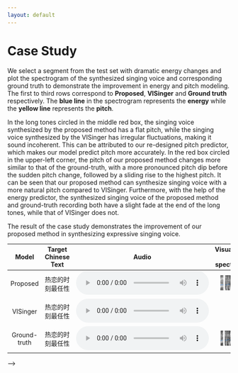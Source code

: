 ```yaml
---
layout: default
---
```

<!-- # Abstract

  This paper presents an end-to-end high-quality singing voice synthesis (SVS) system that uses bidirectional encoder representation from Transformers (BERT) derived semantic embeddings to improve the expressiveness of the synthesized singing voice.Based on the main architecture of recently proposed VISinger, we put forward several specific designs for expressive singing voice synthesis.First, different from the previous SVS models, we use text representation of lyrics extracted from pre-trained BERT as additional input to the model. The representation contains information about semantics of the lyrics, which could help SVS system produce more expressive and natural voice. Second, we further introduce an energy predictor to stabilize the synthesized voice and model the wider range of energy variations that also contribute to the expressiveness of singing voice. Last but not the least, to attenuate the off-key issues, the pitch predictor is re-designed to predict the real to note pitch ratio. Both objective and subjective experimental results prove that the proposed SVS system can produce singing voice with higher-quality outperforming VISinger. -->
<!-- <center>
    <img style="border-radius: 0.3125em;
    box-shadow: 0 2px 4px 0 rgba(34,36,38,.12),0 2px 10px 0 rgba(34,36,38,.08);" 
    src="./imgs/model.jpg"  width="50%" height="50%">
    <br>
    <div style="color:orange; border-bottom: 1px solid #d9d9d9;
    display: inline-block;
    color: #999;
    padding: 2px;"> Fig.1: The structure of the proposed model. </div>
</center>

# Subjective Evaluation 
To demonstrate that our proposed model can significantly improve the naturalness and expressiveness of the synthesized singing voice, some samples are provided for comparison. **GT** means ground truth. **VISinger** represents the baseline model we are comparing, and **Proposed** means the proposed model with semantic extraction module、energy predictor and pitch predictor, which are described in detail in the paper. 

| Target Chinese Text | GT | VISinger | Proposed |
| :----:| :----:| :----:| :----:| :----:|
| 昂首到达每一个地方这世界的太阳 | <audio controls><source src="./wavs/gt/0.wav" type="audio/wav">Your browser does not support the audio element.</audio> | <audio controls><source src="./wavs/visinger/0.wav" type="audio/wav">Your browser does not support the audio element.</audio> | <audio controls><source src="./wavs/proposed/0.wav" type="audio/wav">Your browser does not support the audio element.</audio> |
| 右手左手慢动作重播 | <audio controls><source src="./wavs/gt/1.wav" type="audio/wav">Your browser does not support the audio element.</audio> | <audio controls><source src="./wavs/visinger/1.wav" type="audio/wav">Your browser does not support the audio element.</audio> | <audio controls><source src="./wavs/proposed/1.wav" type="audio/wav">Your browser does not support the audio element.</audio> |
| 这首歌给你快乐你有没有爱上我 | <audio controls><source src="./wavs/gt/2.wav" type="audio/wav">Your browser does not support the audio element.</audio> | <audio controls><source src="./wavs/visinger/2.wav" type="audio/wav">Your browser does not support the audio element.</audio> | <audio controls><source src="./wavs/proposed/2.wav" type="audio/wav">Your browser does not support the audio element.</audio> |
| 我的勇敢充满电量 | <audio controls><source src="./wavs/gt/3.wav" type="audio/wav">Your browser does not support the audio element.</audio> | <audio controls><source src="./wavs/visinger/3.wav" type="audio/wav">Your browser does not support the audio element.</audio> | <audio controls><source src="./wavs/proposed/3.wav" type="audio/wav">Your browser does not support the audio element.</audio> |
| 这舞台的中央有我才闪亮                     | <audio controls><source src="./wavs/gt/4.wav" type="audio/wav">Your browser does not support the audio element.</audio> | <audio controls><source src="./wavs/visinger/4.wav" type="audio/wav">Your browser does not support the audio element.</audio> | <audio controls><source src="./wavs/proposed/4.wav" type="audio/wav">Your browser does not support the audio element.</audio> |
我还在寻找一个依靠                     | <audio controls><source src="./wavs/gt/6.wav" type="audio/wav">Your browser does not support the audio element.</audio> | <audio controls><source src="./wavs/visinger/6.wav" type="audio/wav">Your browser does not support the audio element.</audio> | <audio controls><source src="./wavs/proposed/6.wav" type="audio/wav">Your browser does not support the audio element.</audio> |
幸福开始有预兆                     | <audio controls><source src="./wavs/gt/7.wav" type="audio/wav">Your browser does not support the audio element.</audio> | <audio controls><source src="./wavs/visinger/7.wav" type="audio/wav">Your browser does not support the audio element.</audio> | <audio controls><source src="./wavs/proposed/7.wav" type="audio/wav">Your browser does not support the audio element.</audio> |
缘分让我们慢慢紧靠                     | <audio controls><source src="./wavs/gt/8.wav" type="audio/wav">Your browser does not support the audio element.</audio> | <audio controls><source src="./wavs/visinger/8.wav" type="audio/wav">Your browser does not support the audio element.</audio> | <audio controls><source src="./wavs/proposed/8.wav" type="audio/wav">Your browser does not support the audio element.</audio> |
小酒窝长睫毛是你最美的记号                     | <audio controls><source src="./wavs/gt/9.wav" type="audio/wav">Your browser does not support the audio element.</audio> | <audio controls><source src="./wavs/visinger/9.wav" type="audio/wav">Your browser does not support the audio element.</audio> | <audio controls><source src="./wavs/proposed/9.wav" type="audio/wav">Your browser does not support the audio element.</audio> |
我每天睡不着想念你的微笑                     | <audio controls><source src="./wavs/gt/10.wav" type="audio/wav">Your browser does not support the audio element.</audio> | <audio controls><source src="./wavs/visinger/10.wav" type="audio/wav">Your browser does not support the audio element.</audio> | <audio controls><source src="./wavs/proposed/10.wav" type="audio/wav">Your browser does not support the audio element.</audio> |
小酒窝长睫毛迷人的无可救药                     | <audio controls><source src="./wavs/gt/11.wav" type="audio/wav">Your browser does not support the audio element.</audio> | <audio controls><source src="./wavs/visinger/11.wav" type="audio/wav">Your browser does not support the audio element.</audio> | <audio controls><source src="./wavs/proposed/11.wav" type="audio/wav">Your browser does not support the audio element.</audio> |


* * *


# Ablation Study 
We further conduct an ablation study to validate different contributions in our proposed method.  We remove energy predictor, semantic extraction module respectively and design a semantic extraction module with different structure named reversed semantic extraction module, abbreviated as reversed SEM, to replace the semantic extraction module. The audio samples are present below.

| Target Chinese Text |  GT | Proposed | without semantic | without energy | with reversed SEM |
| :----:| :----:| :----:| :----:|:----:|:----:|:----:|
| 昂首到达每一个地方这世界的太阳 | <audio controls><source src="./wavs/gt/0.wav" type="audio/wav">Your browser does not support the audio element.</audio> | <audio controls><source src="./wavs/proposed/0.wav" type="audio/wav">Your browser does not support the audio element.</audio> | <audio controls><source src="./wavs/lab5/0.wav" type="audio/wav">Your browser does not support the audio element.</audio> | <audio controls><source src="./wavs/lab2/0.wav" type="audio/wav">Your browser does not support the audio element.</audio>|<audio controls><source src="./wavs/lab4/0.wav" type="audio/wav">Your browser does not support the audio element.</audio>|
| 右手左手慢动作重播 | <audio controls><source src="./wavs/gt/1.wav" type="audio/wav">Your browser does not support the audio element.</audio> | <audio controls><source src="./wavs/proposed/1.wav" type="audio/wav">Your browser does not support the audio element.</audio> | <audio controls><source src="./wavs/lab5/1.wav" type="audio/wav">Your browser does not support the audio element.</audio> | <audio controls><source src="./wavs/lab2/1.wav" type="audio/wav">Your browser does not support the audio element.</audio>|<audio controls><source src="./wavs/lab4/1.wav" type="audio/wav">Your browser does not support the audio element.</audio>|
| 这首歌给你快乐你有没有爱上我 | <audio controls><source src="./wavs/gt/2.wav" type="audio/wav">Your browser does not support the audio element.</audio> | <audio controls><source src="./wavs/proposed/2.wav" type="audio/wav">Your browser does not support the audio element.</audio> | <audio controls><source src="./wavs/lab5/2.wav" type="audio/wav">Your browser does not support the audio element.</audio> | <audio controls><source src="./wavs/lab2/2.wav" type="audio/wav">Your browser does not support the audio element.</audio>|<audio controls><source src="./wavs/lab4/2.wav" type="audio/wav">Your browser does not support the audio element.</audio>|
| 我的勇敢充满电量 | <audio controls><source src="./wavs/gt/3.wav" type="audio/wav">Your browser does not support the audio element.</audio> | <audio controls><source src="./wavs/proposed/3.wav" type="audio/wav">Your browser does not support the audio element.</audio> | <audio controls><source src="./wavs/lab5/3.wav" type="audio/wav">Your browser does not support the audio element.</audio> | <audio controls><source src="./wavs/lab2/3.wav" type="audio/wav">Your browser does not support the audio element.</audio>|<audio controls><source src="./wavs/lab4/3.wav" type="audio/wav">Your browser does not support the audio element.</audio>|
| 这舞台的中央有我才闪亮                     | <audio controls><source src="./wavs/gt/4.wav" type="audio/wav">Your browser does not support the audio element.</audio> | <audio controls><source src="./wavs/proposed/4.wav" type="audio/wav">Your browser does not support the audio element.</audio> | <audio controls><source src="./wavs/lab5/4.wav" type="audio/wav">Your browser does not support the audio element.</audio> | <audio controls><source src="./wavs/lab2/4.wav" type="audio/wav">Your browser does not support the audio element.</audio>|<audio controls><source src="./wavs/lab4/4.wav" type="audio/wav">Your browser does not support the audio element.</audio>|
我还在寻找一个依靠                     | <audio controls><source src="./wavs/gt/6.wav" type="audio/wav">Your browser does not support the audio element.</audio> | <audio controls><source src="./wavs/proposed/6.wav" type="audio/wav">Your browser does not support the audio element.</audio> | <audio controls><source src="./wavs/lab5/5.wav" type="audio/wav">Your browser does not support the audio element.</audio> | <audio controls><source src="./wavs/lab2/5.wav" type="audio/wav">Your browser does not support the audio element.</audio>|<audio controls><source src="./wavs/lab4/5.wav" type="audio/wav">Your browser does not support the audio element.</audio>|
幸福开始有预兆                     | <audio controls><source src="./wavs/gt/7.wav" type="audio/wav">Your browser does not support the audio element.</audio> | <audio controls><source src="./wavs/proposed/7.wav" type="audio/wav">Your browser does not support the audio element.</audio> | <audio controls><source src="./wavs/lab5/6.wav" type="audio/wav">Your browser does not support the audio element.</audio> | <audio controls><source src="./wavs/lab2/6.wav" type="audio/wav">Your browser does not support the audio element.</audio>|<audio controls><source src="./wavs/lab4/6.wav" type="audio/wav">Your browser does not support the audio element.</audio>|
缘分让我们慢慢紧靠                     | <audio controls><source src="./wavs/gt/8.wav" type="audio/wav">Your browser does not support the audio element.</audio> | <audio controls><source src="./wavs/proposed/8.wav" type="audio/wav">Your browser does not support the audio element.</audio> | <audio controls><source src="./wavs/lab5/7.wav" type="audio/wav">Your browser does not support the audio element.</audio> | <audio controls><source src="./wavs/lab2/7.wav" type="audio/wav">Your browser does not support the audio element.</audio>|<audio controls><source src="./wavs/lab4/7.wav" type="audio/wav">Your browser does not support the audio element.</audio>|
小酒窝长睫毛是你最美的记号                     | <audio controls><source src="./wavs/gt/9.wav" type="audio/wav">Your browser does not support the audio element.</audio> | <audio controls><source src="./wavs/proposed/9.wav" type="audio/wav">Your browser does not support the audio element.</audio> | <audio controls><source src="./wavs/lab5/8.wav" type="audio/wav">Your browser does not support the audio element.</audio> | <audio controls><source src="./wavs/lab2/8.wav" type="audio/wav">Your browser does not support the audio element.</audio>|<audio controls><source src="./wavs/lab4/8.wav" type="audio/wav">Your browser does not support the audio element.</audio>|
我每天睡不着想念你的微笑                     | <audio controls><source src="./wavs/gt/10.wav" type="audio/wav">Your browser does not support the audio element.</audio> | <audio controls><source src="./wavs/proposed/10.wav" type="audio/wav">Your browser does not support the audio element.</audio> | <audio controls><source src="./wavs/lab5/9.wav" type="audio/wav">Your browser does not support the audio element.</audio> | <audio controls><source src="./wavs/lab2/9.wav" type="audio/wav">Your browser does not support the audio element.</audio>|<audio controls><source src="./wavs/lab4/9.wav" type="audio/wav">Your browser does not support the audio element.</audio>|
小酒窝长睫毛迷人的无可救药                     |<audio controls><source src="./wavs/gt/11.wav" type="audio/wav">Your browser does not support the audio element.</audio> | <audio controls><source src="./wavs/proposed/11.wav" type="audio/wav">Your browser does not support the audio element.</audio> | <audio controls><source src="./wavs/lab5/10.wav" type="audio/wav">Your browser does not support the audio element.</audio> | <audio controls><source src="./wavs/lab2/10.wav" type="audio/wav">Your browser does not support the audio element.</audio>|<audio controls><source src="./wavs/lab4/10.wav" type="audio/wav">Your browser does not support the audio element.</audio>|

<!-- 
### Investigation on hierarchical context encoder

| Target Chinese Text | Proposed | without hierarchical context encoder |
| :----:| :----:| :----:|
| 啊，这个成绩是什么呢？客观题。 | <audio controls><source src="./wavs/cmos2/1.wav" type="audio/wav">Your browser does not support the audio element.</audio> | <audio controls><source src="./wavs/cmos2/-1.wav" type="audio/wav">Your browser does not support the audio element.</audio> |
| 它其实属于第几款呢？ | <audio controls><source src="./wavs/cmos2/2.wav" type="audio/wav">Your browser does not support the audio element.</audio> | <audio controls><source src="./wavs/cmos2/-2.wav" type="audio/wav">Your browser does not support the audio element.</audio> |
| 叫余平故意泄露国家秘密罪。 | <audio controls><source src="./wavs/cmos2/3.wav" type="audio/wav">Your browser does not support the audio element.</audio> | <audio controls><source src="./wavs/cmos2/-3.wav" type="audio/wav">Your browser does not support the audio element.</audio> |
| 但现在同学们学了刑法。 | <audio controls><source src="./wavs/cmos2/4.wav" type="audio/wav">Your browser does not support the audio element.</audio> | <audio controls><source src="./wavs/cmos2/-4.wav" type="audio/wav">Your browser does not support the audio element.</audio> |
| 我们不要对自己抱以太高的期望。 | <audio controls><source src="./wavs/cmos2/5.wav" type="audio/wav">Your browser does not support the audio element.</audio> | <audio controls><source src="./wavs/cmos2/-5.wav" type="audio/wav">Your browser does not support the audio element.</audio> |


* * *
-->

# Case Study
We select a segment from the test set with dramatic energy changes and plot the spectrogram of the synthesized singing voice and corresponding ground truth to demonstrate the improvement in energy and pitch modeling. The first to third rows correspond to **Proposed**, **VISinger** and **Ground truth** respectively. The **blue line** in the spectrogram represents the **energy** while the **yellow line** represents the **pitch**. 

In the long tones circled in the middle red box, the singing voice synthesized by the proposed method has a flat pitch, while the singing voice synthesized by the VISinger has irregular fluctuations, making it sound incoherent. This can be attributed to our re-designed pitch predictor, which makes our model predict pitch more accurately. 
In the red box circled in the upper-left corner, the pitch of our proposed method changes more similar to that of the ground-truth, with a more pronounced pitch dip before the sudden pitch change, followed by a sliding rise to the highest pitch. It can be seen that our proposed method can synthesize singing voice with a more natural pitch compared to VISinger. 
Furthermore, with the help of the energy predictor, the synthesized singing voice of the proposed method and ground-truth recording both have a slight fade at the end of the long tones, while that of VISinger does not.

The result of the case study demonstrates the improvement of our proposed method in synthesizing expressive singing voice.

| Model | Target Chinese Text | Audio | Visualizations of spectrograms |
| :----: | :----:| :----:| :---: |
| Proposed | 热恋的时刻最任性 | <audio controls><source src="./wavs/casestudy/proposed.wav" type="audio/wav">Your browser does not support the audio element.</audio> | <img src="./wavs/casestudy/proposed.png" width="75%"> |
| VISinger | 热恋的时刻最任性 | <audio controls><source src="./wavs/casestudy/visinger.wav" type="audio/wav">Your browser does not support the audio element.</audio> | <img src="./wavs/casestudy/visinger.png" width="75%"> |
| Ground-truth | 热恋的时刻最任性 | <audio controls><source src="./wavs/casestudy/gt.wav" type="audio/wav">Your browser does not support the audio element.</audio> | <img src="./wavs/casestudy/gt.png" width="75%"> | 
 -->
